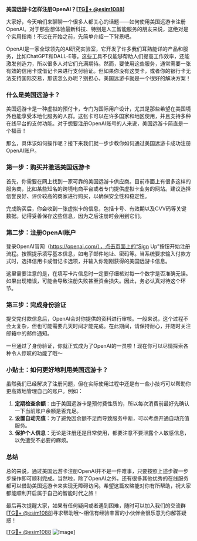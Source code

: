 **美国远游卡怎样注册OpenAI？[[TG💪+ @esim1088](https://t.me/s/esim1088)]**

大家好，今天咱们来聊聊一个很多人都关心的话题——如何使用美国远游卡注册OpenAI。对于那些想体验最新科技、特别是人工智能服务的朋友来说，这绝对是个实用指南！不过在开始之前，先简单介绍一下背景吧。

OpenAI是一家全球领先的AI研究实验室，它开发了许多我们耳熟能详的产品和服务，比如ChatGPT和DALL-E等。这些工具不仅能够帮助人们提高工作效率，还能激发创造力，所以很多人对它们充满期待。然而，要使用这些服务，通常需要一张有效的信用卡或借记卡来进行支付验证。但如果你没有这类卡，或者你的银行卡无法支持国际交易，那该怎么办呢？别担心，美国远游卡就是一个很好的解决方案！

### 什么是美国远游卡？

美国远游卡是一种虚拟的预付卡，专门为国际用户设计，尤其是那些希望在美国境外也能享受本地化服务的人群。这张卡可以在许多国家和地区使用，并且支持多种在线平台的支付功能。对于想要注册OpenAI账号的人来说，美国远游卡简直是一个福音！

那么，具体该如何操作呢？接下来我们就一步步教你如何通过美国远游卡成功注册OpenAI账户。

### 第一步：购买并激活美国远游卡

首先，你需要在网上找到一家可靠的美国远游卡供应商。目前市面上有很多这样的服务商，比如某些知名的跨境电商平台或者专门提供虚拟卡业务的网站。建议选择信誉良好、评价较高的商家进行购买，以确保安全性和稳定性。

完成购买后，你会收到一张虚拟卡的信息，包括卡号、有效期以及CVV码等关键数据。记得妥善保存这些信息，因为之后注册时会用到它们。

### 第二步：注册OpenAI账户

登录OpenAI官网（https://openai.com/），点击页面上的“Sign Up”按钮开始注册流程。按照提示填写基本信息，如电子邮件地址、密码等。当系统要求输入付款方式时，选择信用卡或借记卡选项，并输入你刚刚获得的美国远游卡信息。

这里需要注意的是，在填写卡片信息时一定要仔细核对每一个数字是否准确无误。如果出现错误，可能会导致注册失败甚至资金损失。因此，务必认真对待这个环节。

### 第三步：完成身份验证

提交完付款信息后，OpenAI会对你提供的资料进行审核。一般来说，这个过程不会太复杂，但也可能需要几天时间才能完成。在此期间，请保持耐心，并随时关注邮箱中的邮件通知。

一旦通过了身份验证，你就正式成为了OpenAI的一员啦！现在你可以尽情探索各种令人惊叹的功能了哦～

### 小贴士：如何更好地利用美国远游卡？

虽然我们已经解决了注册问题，但在实际使用过程中还是有一些小技巧可以帮助你更高效地管理自己的账户。例如：

1. **定期检查余额**：由于美国远游卡是预付费性质的，所以每次消费前最好先确认一下当前账户余额是否充足。
2. **设置自动充值**：为了避免因余额不足而导致服务中断，可以考虑开通自动充值服务。
3. **保护个人信息**：无论是注册还是日常使用，都要注意不要泄露个人敏感信息，以免遭受不必要的麻烦。

### 总结

总的来说，通过美国远游卡注册OpenAI并不是一件难事，只要按照上述步骤一步步操作即可顺利完成。当然啦，除了OpenAI之外，还有很多其他优秀的在线服务都可以借助美国远游卡来实现无障碍访问。希望这篇攻略能对你有所帮助，祝大家都能顺利开启属于自己的智能时代之旅！

最后再次提醒大家，如果有任何疑问或者遇到困难，随时可以加入我们的交流群[[TG💪+ @esim1088](https://t.me/s/esim1088)]寻求帮助哦～相信有经验丰富的小伙伴会很乐意为你解答疑惑！

[[TG💪+ @esim1088](https://t.me/s/esim1088) ![Image](https://i.postimg.cc/4NQfJmqS/Snipaste-2025-05-13-00-14-12.png)]